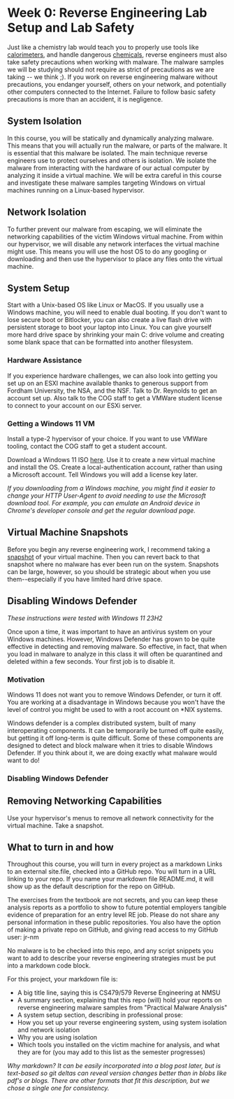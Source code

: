 # Week 0: Reverse Engineering Lab Setup and Lab Safety

Just like a chemistry lab would teach you to properly use tools like [calorimeters](https://pubs.acs.org/doi/pdf/10.1021/ed062p902), and handle dangerous [chemicals](https://emergency.cdc.gov/agent/hydrofluoricacid/basics/facts.asp), reverse engineers must also take safety precautions when working with malware. The malware samples we will be studying should not require as strict of precautions as we are taking -- we think ;). If you work on reverse engineering malware without precautions, you endanger yourself, others on your network, and potentially other computers connected to the Internet. Failure to follow basic safety precautions is more than an accident, it is negligence.

## System Isolation

In this course, you will be statically and dynamically analyzing malware. This means that you will actually run the malware, or parts of the malware. It is essential that this malware be isolated. The main technique reverse engineers use to protect ourselves and others is isolation. We isolate the malware from interacting with the hardware of our actual computer by analyzing it inside a virtual machine. We will be extra careful in this course and investigate these malware samples targeting Windows on virtual machines running on a Linux-based hypervisor. 

## Network Isolation

To further prevent our malware from escaping, we will eliminate the networking capabilities of the victim Windows virtual machine. From within our hypervisor, we will disable any network interfaces the virtual machine might use. This means you will use the host OS to do any googling or downloading and then use the hypervisor to place any files onto the virtual machine.

## System Setup

Start with a Unix-based OS like Linux or MacOS. If you usually use a Windows machine, you will need to enable dual booting. If you don't want to lose secure boot or Bitlocker, you can also create a live flash drive with persistent storage to boot your laptop into Linux. You can give yourself more hard drive space by shrinking your main C: drive volume and creating some blank space that can be formatted into another filesystem. 

### Hardware Assistance

If you experience hardware challenges, we can also look into getting you set up on an ESXI machine available thanks to generous support from Fordham University, the NSA, and the NSF. Talk to Dr. Reynolds to get an account set up. Also talk to the COG staff to get a VMWare student license to connect to your account on our ESXi server.

### Getting a Windows 11 VM

Install a type-2 hypervisor of your choice. 
If you want to use VMWare tooling, contact the COG staff to get a student account.

Download a Windows 11 ISO [here](https://www.microsoft.com/en-us/software-download/windows11). Use it to create a new virtual machine and install the OS. Create a local-authentication account, rather than using a Microsoft account. Tell Windows you will add a license key later.

*If you downloading from a Windows machine, you might find it easier to change your HTTP User-Agent to avoid needing to use the Microsoft download tool. For example, you can emulate an Android device in Chrome's developer console and get the regular download page.*

## Virtual Machine Snapshots

Before you begin any reverse engineering work, I recommend taking a [snapshot](https://www.pugetsystems.com/support/guides/virtualbox-4-using-snapshots-1914/) of your virtual machine. Then you can revert back to that snapshot where no malware has ever been run on the system. Snapshots can be large, however, so you should be strategic about when you use them--especially if you have limited hard drive space. 

## Disabling Windows Defender

*These instructions were tested with Windows 11 23H2*

Once upon a time, it was important to have an antivirus system on your Windows machines. However, Windows Defender has grown to be quite effective in detecting and removing malware. So effective, in fact, that when you load in malware to analyze in this class it will often be quarantined and deleted within a few seconds. Your first job is to disable it.

### Motivation

Windows 11 does not want you to remove Windows Defender, or turn it off.
You are working at a disadvantage in Windows because you won't have the level of control you might be used to with a root account on *NIX systems.

Windows defender is a complex distributed system, built of many interoperating components. It can be temporarily be turned off quite easily, but getting it off long-term is quite difficult. Some of these components are designed to detect and block malware when it tries to disable Windows Defender. If you think about it, we are doing exactly what malware would want to do!

### Disabling Windows Defender





## Removing Networking Capabilities

Use your hypervisor's menus to remove all network connectivity for the virtual machine. Take a snapshot.

## What to turn in and how

Throughout this course, you will turn in every project as a markdown Links to an external site.file, checked into a GitHub repo. You will turn in a URL linking to your repo. If you name your markdown file README.md, it will show up as the default description for the repo on GitHub.

The exercises from the textbook are not secrets, and you can keep these analysis reports as a portfolio to show to future potential employers tangible evidence of preparation for an entry level RE job. Please do not share any personal information in these public repositories. You also have the option of making a private repo on GitHub, and giving read access to my GitHub user: jr-nm

No malware is to be checked into this repo, and any script snippets you want to add to describe your reverse engineering strategies must be put into a markdown code block.

For this project, your markdown file is:

- A big title line, saying this is CS479/579 Reverse Engineering at NMSU
- A summary section, explaining that this repo (will) hold your reports on reverse engineering malware samples from "Practical Malware Analysis"
- A system setup section, describing in professional prose:
- How you set up your reverse engineering system, using system isolation and network isolation
- Why you are using isolation
- Which tools you installed on the victim machine for analysis, and what they are for (you may add to this list as the semester progresses)

*Why markdown? It can be easily incorporated into a blog post later, but is text-based so git deltas can reveal version changes better than in blobs like pdf's or blogs. There are other formats that fit this description, but we chose a single one for consistency.*